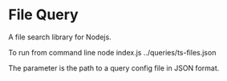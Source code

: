 # File Query
A file search library for Nodejs.

To run from command line
    node index.js ../queries/ts-files.json

The parameter is the path to a query config file in JSON format.
